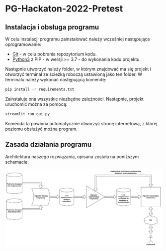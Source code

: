 # PG-Hackaton-2022-Pretest

## Instalacja i obsługa programu

W celu instalacji programu zainstalować należy wcześniej następujące oprogramowanie:

- [Git](https://git-scm.com/) - w celu pobrania repozytorium kodu.
- [Python3](https://www.python.org/) z PIP - w wersji >= 3.7 - do wykonania kodu projektu.

Następnie utworzyć należy folder, w którym znajdować ma się projekt i otworzyć terminal ze ścieżką roboczą ustawioną jako ten folder.
W terminalu należy wykonać następującą komendę:

```bash
pip install -r requirements.txt
```

Zainstaluje ona wszystkie niezbędne zależności.
Następnie, projekt uruchomić można za pomocą:

```bash
streamlit run gui.py
```

Komenda ta powinna automatycznie otworzyć stronę internetową, z której poziomu obsłużyć można program.

## Zasada działania programu

Architektura naszego rozwiązania, opisana została na poniższym schemacie:

![Schemat architektury](img/Schemat.png)